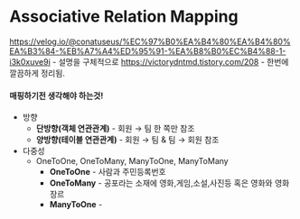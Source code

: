 # Associative Relation Mapping
https://velog.io/@conatuseus/%EC%97%B0%EA%B4%80%EA%B4%80%EA%B3%84-%EB%A7%A4%ED%95%91-%EA%B8%B0%EC%B4%88-1-i3k0xuve9i  - 설명을 구체적으로 
https://victorydntmd.tistory.com/208 - 한번에 깔끔하게 정리됨.

#### 매핑하기전 생각해야 하는것!
+ 방향  
  + **단방향(객체 연관관계)** - 회원 → 팀 한 쪽만 참조  
  + **양방향(테이블 연관관계)** - 회원 → 팀 & 팀 → 회원 참조  
+ 다중성  
  + OneToOne, OneToMany, ManyToOne, ManyToMany
    + **OneToOne** - 사람과 주민등록번호
    + **OneToMany** - 공포라는 소재에 영화,게임,소설,사진등 혹은 영화와 영화장르  
    + **ManyToOne** - 